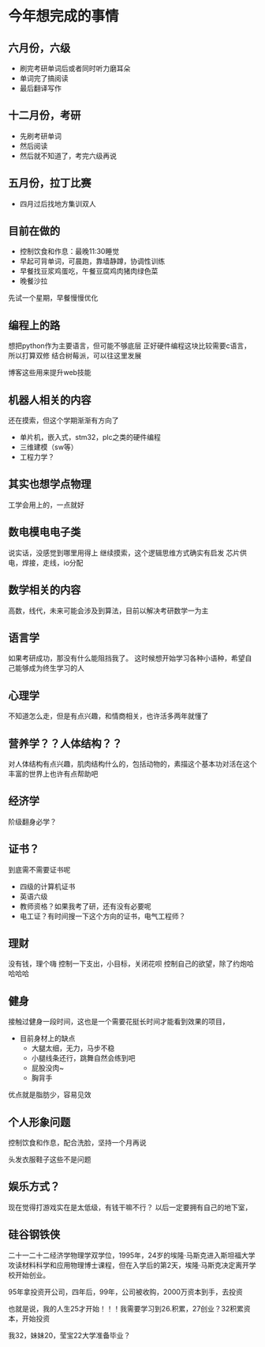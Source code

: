 # 今年想完成的事情
## 六月份，六级
+ 刷完考研单词后或者同时听力磨耳朵
+ 单词完了搞阅读
+ 最后翻译写作


## 十二月份，考研
+ 先刷考研单词
+ 然后阅读
+ 然后就不知道了，考完六级再说


## 五月份，拉丁比赛
+ 四月过后找地方集训双人


## 目前在做的
+ 控制饮食和作息：最晚11:30睡觉
+ 早起可背单词，可晨跑，靠墙静蹲，协调性训练
+ 早餐找豆浆鸡蛋吃，午餐豆腐鸡肉猪肉绿色菜
+ 晚餐沙拉

先试一个星期，早餐慢慢优化

## 编程上的路
想把python作为主要语言，但可能不够底层
正好硬件编程这块比较需要c语言，所以打算双修
结合树莓派，可以往这里发展

博客这些用来提升web技能

## 机器人相关的内容
还在摸索，但这个学期渐渐有方向了
+ 单片机，嵌入式，stm32，plc之类的硬件编程
+ 三维建模（sw等）
+ 工程力学？

## 其实也想学点物理
工学会用上的，一点就好

## 数电模电电子类
说实话，没感觉到哪里用得上
继续摸索，这个逻辑思维方式确实有启发
芯片供电，焊接，走线，io分配

## 数学相关的内容
高数，线代，未来可能会涉及到算法，目前以解决考研数学一为主

## 语言学
如果考研成功，那没有什么能阻挡我了。
这时候想开始学习各种小语种，希望自己能够成为终生学习的人

## 心理学
不知道怎么走，但是有点兴趣，和情商相关，也许活多两年就懂了

## 营养学？？人体结构？？
对人体结构有点兴趣，肌肉结构什么的，包括动物的，素描这个基本功对活在这个丰富的世界上也许有点帮助吧

## 经济学
阶级翻身必学？

## 证书？
到底需不需要证书呢
* 四级的计算机证书
* 英语六级
* 教师资格？如果我考了研，还有没有必要呢
* 电工证？有时间搜一下这个方向的证书，电气工程师？

## 理财
没有钱，理个嗨
控制一下支出，小目标，关闭花呗
控制自己的欲望，除了约炮哈哈哈哈

## 健身
接触过健身一段时间，这也是一个需要花挺长时间才能看到效果的项目，
+ 目前身材上的缺点
  + 大腿太细，无力，马步不稳
  + 小腿线条还行，跳舞自然会练到吧
  + 屁股没肉~
  + 胸背手

优点就是脂肪少，容易见效

## 个人形象问题
控制饮食和作息，配合洗脸，坚持一个月再说

头发衣服鞋子这些不是问题

## 娱乐方式？
现在觉得打游戏实在是太低级，有钱干嘛不行？
以后一定要拥有自己的地下室，

## 硅谷钢铁侠
二十一二十二经济学物理学双学位，1995年，24岁的埃隆·马斯克进入斯坦福大学攻读材料科学和应用物理博士课程，但在入学后的第2天，埃隆·马斯克决定离开学校开始创业。

95年拿投资开公司，四年后，99年，公司被收购，2000万资本到手，去投资

也就是说，我的人生25才开始！！！我需要学习到26.积累，27创业？32积累资本，开始投资

我32，妹妹20，莹宝22大学准备毕业？